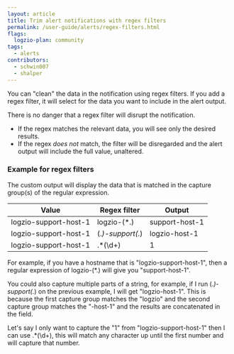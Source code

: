 ```yaml
---
layout: article
title: Trim alert notifications with regex filters
permalink: /user-guide/alerts/regex-filters.html
flags:
  logzio-plan: community
tags:
  - alerts
contributors:
  - schwin007
  - shalper
---
```


You can "clean" the data in the notification using regex filters. If you add a regex filter, it will select for the data you want to include in the alert output.

There is no danger that a regex filter will disrupt the notification.

* If the regex matches the relevant data, you will see only the desired results.
* If the regex _does not_ match, the filter will be disregarded and the alert output will include the full value, unaltered.

### Example for regex filters

The custom output will display the data that is matched in the capture group(s) of the regular expression.


| Value | Regex filter | Output |
|---|---|---|
| logzio-support-host-1 | logzio-(*.) | support-host-1 |
| logzio-support-host-1 | (.*)-support(.*) | logzio-host-1 |
| logzio-support-host-1 | .*(\d+) | 1 |


For example, if you have a hostname that is "logzio-support-host-1", then a regular expression of logzio-(*.) will give you "support-host-1".

You could also capture multiple parts of a string, for example, if I run (.*)-support(.*)  on the previous example, I will get "logzio-host-1".  This is because the first capture group matches the "logzio" and the second capture group matches the "-host-1" and the results are concatenated in the field.

Let's say I only want to capture the "1" from "logzio-support-host-1" then I can use .*(\d+), this will match any character up until the first number and will capture that number.